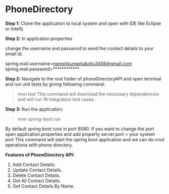 # PhoneDirectory

**Step 1:**
Clone the application to local system and open with IDE like Eclipse or Intellij

**Step 2:**
In application.properties

change the username and password to send the contact details to your email id.

spring.mail.username=nareshkumarkakollu3456@gmail.com
spring.mail.password=************

**Step 2:**
Navigate to the root folder of phoneDirectoryAPI and open terminal and run unit tests by giving following command:
>mvn test
This command will download the  necessary dependencies and  will run 19 integration test cases.

**Step 3:**
Run the application:
>mvn spring-boot:run

By default spring boot runs in port 8080. If you want to change the port open application.properties and add property server.port = your system port
This command will start the spring boot application and we can do crud operations with phone directory.

**Features of PhoneDirectory API:**
1. Add Contact Details.
2. Update Contact Details.
3. Delete Contact Details.
4. Get All Contact Details.
5. Get Contact Details By Name.
   
